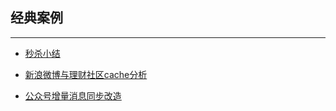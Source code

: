 ## 经典案例

---

* [秒杀小结](案例-秒杀小结.md)

* [新浪微博与理财社区cache分析](案例-微博与理财社区cache分析.md)

* [公众号增量消息同步改造](案例-公众号增量消息同步改造.md)






